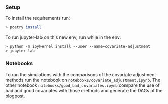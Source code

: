 ### Setup
To install the requirements run:

```bash
> poetry install
```

To run jupyter-lab on this new env, run while in the env:
```
> python -m ipykernel install --user --name=covariate-adjustment
> jupyter lab
```


### Notebooks

To run the simulations with the comparisons of the covariate adjustment methods 
run the notebook on `notebooks/covariate_adjustment.ipynb`. The other notebook 
`notebooks/good_bad_covariates.ipynb` compare the use of bad and good covariates with 
those methods and generate the DAGs of the blogpost.
